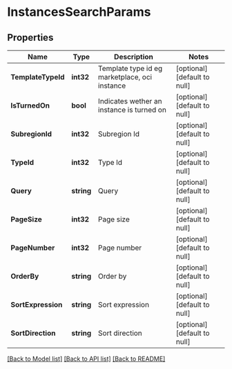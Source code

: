 # InstancesSearchParams

## Properties
Name | Type | Description | Notes
------------ | ------------- | ------------- | -------------
**TemplateTypeId** | **int32** | Template type id eg marketplace, oci instance | [optional] [default to null]
**IsTurnedOn** | **bool** | Indicates wether an instance is turned on | [optional] [default to null]
**SubregionId** | **int32** | Subregion Id | [optional] [default to null]
**TypeId** | **int32** | Type Id | [optional] [default to null]
**Query** | **string** | Query | [optional] [default to null]
**PageSize** | **int32** | Page size | [optional] [default to null]
**PageNumber** | **int32** | Page number | [optional] [default to null]
**OrderBy** | **string** | Order by | [optional] [default to null]
**SortExpression** | **string** | Sort expression | [optional] [default to null]
**SortDirection** | **string** | Sort direction | [optional] [default to null]

[[Back to Model list]](../README.md#documentation-for-models) [[Back to API list]](../README.md#documentation-for-api-endpoints) [[Back to README]](../README.md)


